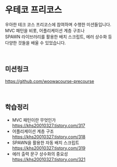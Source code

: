 # 우테코 프리코스   
우아한 테크 코스 프리코스에 참여하며 수행한 미션들입니다.   
MVC 패턴을 비롯, 어플리케이션 계층 구조나   
SPAWN 라이브러리를 활용한 배치 스크립트, 에러 상수화 등   
다양한 것들을 배울 수 있었습니다.   

<BR>   

## 미션링크   
https://github.com/woowacourse-precourse    

<BR>   

## 학습정리   
- MVC 패턴이란 무엇인가  
https://khs20010327.tistory.com/317
- 어플리케이션 계층 구조   
https://khs20010327.tistory.com/318
- SPAWN을 활용한 자동 배치 스크립트  
https://khs20010327.tistory.com/319
- 에러 출력 문구 상수화의 중요성   
https://khs20010327.tistory.com/321  

